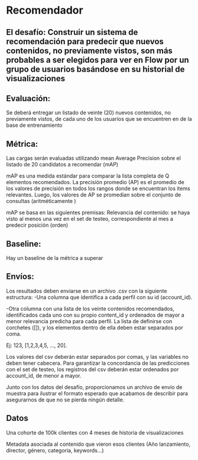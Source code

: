 # Recomendador

## El desafío: Construir un sistema de recomendación para predecir que nuevos contenidos, no previamente vistos, son más probables a ser elegidos para ver en Flow por un grupo de usuarios basándose en su historial de visualizaciones

## Evaluación:  
Se deberá entregar un listado de veinte (20) nuevos contenidos, no previamente vistos, de cada uno de los usuarios que se encuentren en de la base de entrenamiento 

## Métrica:  
Las cargas serán evaluadas utilizando mean Average Precision sobre el listado de 20 candidatos a recomendar (mAP) 

mAP es una medida estándar para comparar la lista completa de Q elementos recomendados. 
La precisión promedio (AP) es el promedio de los valores de precisión en todos los rangos donde se encuentran los items relevantes. Luego, los valores de AP se promedian sobre el conjunto de consultas (aritméticamente )

mAP se basa en las siguientes premisas: Relevancia del contenido: se haya visto al menos una vez en el set de testeo, correspondiente al mes a predecir posición (orden)

## Baseline:
Hay un baseline de la métrica a superar 

## Envíos: 

Los resultados deben enviarse en un archivo .csv con la siguiente estructura: 
-Una columna que identifica a cada perfil con su id (account_id). 

-Otra columna con una lista de los veinte contenidos recomendados, identificados cada uno con su propio content_id y ordenados de mayor a menor relevancia predicha para cada perfil. La lista de definirse con corchetes ([]), y los elementos dentro de ella deben estar separados por coma. 

Ej: 123, [1,2,3,4,5, …, 20]. 

Los valores del csv deberán estar separados por comas, y las variables no deben tener cabecera. Para garantizar la concordancia de las predicciones con el set de testeo, los registros del csv deberán estar ordenados por account_id, de menor a mayor. 

Junto con los datos del desafío, proporcionamos un archivo de envío de muestra para ilustrar el formato esperado que acabamos de describir para asegurarnos de que no se pierda ningún detalle. 

## Datos 

Una cohorte de 100k clientes con 4 meses de historia de visualizaciones   

Metadata asociada al contenido que vieron esos clientes (Año lanzamiento, director, género, categoria, keywords...)



